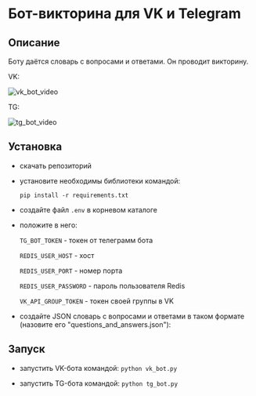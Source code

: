 # Бот-викторина для VK и Telegram

## Описание

Боту даётся словарь с вопросами и ответами.
Он проводит викторину.

VK:

![vk_bot_video](https://user-images.githubusercontent.com/58893102/230610119-0713c56e-8331-4653-8bed-b08a5f5b9e52.gif)


TG:

![tg_bot_video](https://user-images.githubusercontent.com/58893102/230610121-21c53690-7648-4cd6-9cf4-8f01fd886568.gif)


## Установка

- скачать репозиторий
- установите необходимы библиотеки командой:

    ```pip install -r requirements.txt```
    
- создайте файл ```.env``` в корневом каталоге
- положите в него:

    ```TG_BOT_TOKEN``` - токен от телеграмм бота

    ```REDIS_USER_HOST``` - хост
    
    ```REDIS_USER_PORT``` - номер порта

    ```REDIS_USER_PASSWORD``` - пароль пользователя Redis
    
    ```VK_API_GROUP_TOKEN``` - токен своей группы в VK

- создайте JSON словарь с вопросами и ответами в таком формате (назовите его "questions_and_answers.json"):


## Запуск

- запустить VK-бота командой:
        ```python vk_bot.py```

- запустить TG-бота командой:
       ```python tg_bot.py```
